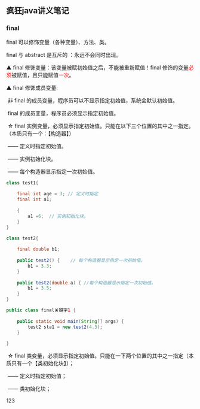 ## 疯狂java讲义笔记

### final

 final 可以修饰变量（各种变量）、方法、类。

 final 与 abstract 是互斥的 ：永远不会同时出现。

▲ final 修饰变量：该变量被赋初始值之后，不能被重新赋值！final 修饰的变量<font color= red>必须</font>被赋值，且只能赋值<font color=red>一次</font>。

▲ final 修饰成员变量:

​	非 final 的成员变量，程序员可以不显示指定初始值，系统会默认初始值。

​	final 的成员变量，程序员必须显示指定初始值。

​	☆ final 实例变量，必须显示指定初始值。只能在以下三个位置的其中之一指定。（本质只有一个：【构造器】）

​		—— 定义时指定初始值。

​		—— 实例初始化块。

​		—— 每个构造器显示指定一次初始值。

~~~java
class test1{
	
	final int age = 3; // 定义时指定
	final int a1;
	
	{
		a1 =6;	// 实例初始化块。
	}
}

class test2{
	
	final double b1;
		
	public test2() {	// 每个构造器显示指定一次初始值。
		b1 = 3.3;
	}
	
	public test2(double a) { //每个构造器显示指定一次初始值。
		b1 = 3.5;
	}
}

public class final关键字1 {
	
	public static void main(String[] args) {		
		test2 sta1 = new test2(4.3);
	}
	
}
~~~

​	☆ final 类变量，必须显示指定初始值。只能在一下两个位置的其中之一指定（本质只有一个【类初始化块】）；

​		—— 定义时指定初始值；

​		—— 类初始化块；

123

